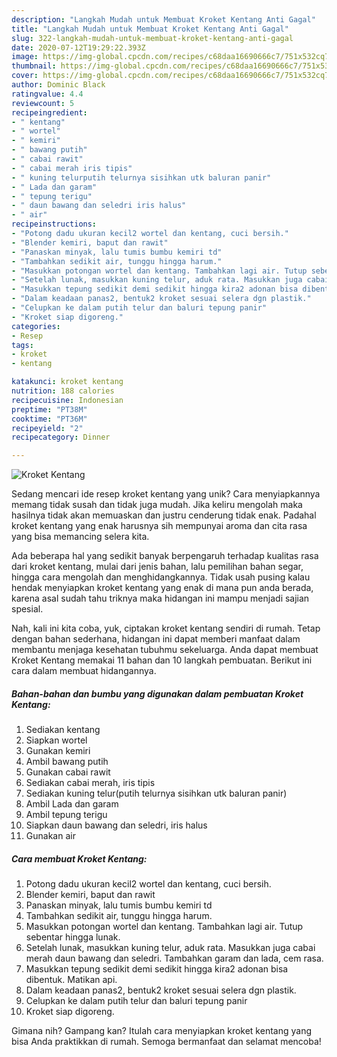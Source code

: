 ```yaml
---
description: "Langkah Mudah untuk Membuat Kroket Kentang Anti Gagal"
title: "Langkah Mudah untuk Membuat Kroket Kentang Anti Gagal"
slug: 322-langkah-mudah-untuk-membuat-kroket-kentang-anti-gagal
date: 2020-07-12T19:29:22.393Z
image: https://img-global.cpcdn.com/recipes/c68daa16690666c7/751x532cq70/kroket-kentang-foto-resep-utama.jpg
thumbnail: https://img-global.cpcdn.com/recipes/c68daa16690666c7/751x532cq70/kroket-kentang-foto-resep-utama.jpg
cover: https://img-global.cpcdn.com/recipes/c68daa16690666c7/751x532cq70/kroket-kentang-foto-resep-utama.jpg
author: Dominic Black
ratingvalue: 4.4
reviewcount: 5
recipeingredient:
- " kentang"
- " wortel"
- " kemiri"
- " bawang putih"
- " cabai rawit"
- " cabai merah iris tipis"
- " kuning telurputih telurnya sisihkan utk baluran panir"
- " Lada dan garam"
- " tepung terigu"
- " daun bawang dan seledri iris halus"
- " air"
recipeinstructions:
- "Potong dadu ukuran kecil2 wortel dan kentang, cuci bersih."
- "Blender kemiri, baput dan rawit"
- "Panaskan minyak, lalu tumis bumbu kemiri td"
- "Tambahkan sedikit air, tunggu hingga harum."
- "Masukkan potongan wortel dan kentang. Tambahkan lagi air. Tutup sebentar hingga lunak."
- "Setelah lunak, masukkan kuning telur, aduk rata. Masukkan juga cabai merah daun bawang dan seledri. Tambahkan garam dan lada, cem rasa."
- "Masukkan tepung sedikit demi sedikit hingga kira2 adonan bisa dibentuk. Matikan api."
- "Dalam keadaan panas2, bentuk2 kroket sesuai selera dgn plastik."
- "Celupkan ke dalam putih telur dan baluri tepung panir"
- "Kroket siap digoreng."
categories:
- Resep
tags:
- kroket
- kentang

katakunci: kroket kentang 
nutrition: 188 calories
recipecuisine: Indonesian
preptime: "PT38M"
cooktime: "PT36M"
recipeyield: "2"
recipecategory: Dinner

---
```



![Kroket Kentang](https://img-global.cpcdn.com/recipes/c68daa16690666c7/751x532cq70/kroket-kentang-foto-resep-utama.jpg)

Sedang mencari ide resep kroket kentang yang unik? Cara menyiapkannya memang tidak susah dan tidak juga mudah. Jika keliru mengolah maka hasilnya tidak akan memuaskan dan justru cenderung tidak enak. Padahal kroket kentang yang enak harusnya sih mempunyai aroma dan cita rasa yang bisa memancing selera kita.

Ada beberapa hal yang sedikit banyak berpengaruh terhadap kualitas rasa dari kroket kentang, mulai dari jenis bahan, lalu pemilihan bahan segar, hingga cara mengolah dan menghidangkannya. Tidak usah pusing kalau hendak menyiapkan kroket kentang yang enak di mana pun anda berada, karena asal sudah tahu triknya maka hidangan ini mampu menjadi sajian spesial.




Nah, kali ini kita coba, yuk, ciptakan kroket kentang sendiri di rumah. Tetap dengan bahan sederhana, hidangan ini dapat memberi manfaat dalam membantu menjaga kesehatan tubuhmu sekeluarga. Anda dapat membuat Kroket Kentang memakai 11 bahan dan 10 langkah pembuatan. Berikut ini cara dalam membuat hidangannya.

<!--inarticleads1-->

##### Bahan-bahan dan bumbu yang digunakan dalam pembuatan Kroket Kentang:

1. Sediakan  kentang
1. Siapkan  wortel
1. Gunakan  kemiri
1. Ambil  bawang putih
1. Gunakan  cabai rawit
1. Sediakan  cabai merah, iris tipis
1. Sediakan  kuning telur(putih telurnya sisihkan utk baluran panir)
1. Ambil  Lada dan garam
1. Ambil  tepung terigu
1. Siapkan  daun bawang dan seledri, iris halus
1. Gunakan  air




<!--inarticleads2-->

##### Cara membuat Kroket Kentang:

1. Potong dadu ukuran kecil2 wortel dan kentang, cuci bersih.
1. Blender kemiri, baput dan rawit
1. Panaskan minyak, lalu tumis bumbu kemiri td
1. Tambahkan sedikit air, tunggu hingga harum.
1. Masukkan potongan wortel dan kentang. Tambahkan lagi air. Tutup sebentar hingga lunak.
1. Setelah lunak, masukkan kuning telur, aduk rata. Masukkan juga cabai merah daun bawang dan seledri. Tambahkan garam dan lada, cem rasa.
1. Masukkan tepung sedikit demi sedikit hingga kira2 adonan bisa dibentuk. Matikan api.
1. Dalam keadaan panas2, bentuk2 kroket sesuai selera dgn plastik.
1. Celupkan ke dalam putih telur dan baluri tepung panir
1. Kroket siap digoreng.




Gimana nih? Gampang kan? Itulah cara menyiapkan kroket kentang yang bisa Anda praktikkan di rumah. Semoga bermanfaat dan selamat mencoba!
